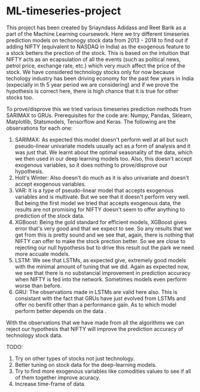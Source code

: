 # ML-timeseries-project

This project has been created by Sriayndass Adidass and Reet Barik as a part of the Machine Learning coursework. Here we try different timeseries prediction models on techonogy stock data from 2013 - 2018 to find out if adding NIFTY (equivalent to NASDAQ in India) as the exogenous feature to a stock betters the prection of the stock. This is based on the intuition that NIFTY acts as an ecapsulation of all the events (such as political news, petrol price, exchange rate, etc.) which very much affect the price of the stock. We have considered technology stocks only for now because techology industry has been driving economy for the past few years in India (expecially in th 5 year period we are considering) and if we prove the hypothesis is correct here, there is high chance that it is true for other stocks too.

To prove/disprove this we tried various timeseries prediction methods from SARIMAX to GRUs. Prerequisites for the code are: Numpy, Pandas, Sklearn, Matplotlib, Statsmodels, Tensorflow and Keras. The following are the observations for each one:
1. SARIMAX: As expected this model doesn't perform well at all but such pseudo-linear univariate models usually act as a form of analysis and it was just that. We learnt about the optimal seasonality of the data, which we then used in our deep learning models too. Also, this doesn't accept exogenous variables, so it does nothing to prove/disprove our hypothesis.
2. Holt's Winter: Also doesn't do much as it is also univariate and doesn't accept exogenous variables. 
3. VAR: It is a type of pseudo-linear model that accepts exogenous variables and is multivate. But we see that it doesn't perform very well. But being the first model we tried that accepts exogenous data, the results are not promising for NIFTY doesn't seem to offer anything to prediction of the stock data.
4. XGBoost: Being the gold standard for efficient models, XGBoost gives error that's very good and that we expect to see. So any results that we get from this is pretty sound and we see that, again, there is nothing that NIFTY can offer to make the stock prection better. So we are close to rejecting our null hypothesis but to drive this result out the park we need more accuate models.
5. LSTM: We see that LSTMs, as expected give, extremely good models with the minimal amount of tuning that we did. Again as expected now, we see that there is no substancial improvement in prediction accuracy when NIFTY is fed into the network. Sometimes models even perform worse than before.
6. GRU: The observations made in LSTMs are valid here also. This is consistant with the fact that GRUs have just evolved from LSTMs and offer no benifit other than a performance gain. As to which model perform better depends on the data .

With the observations that we have made from all the algorithms we can reject our hypothesis that NIFTY will improve the prediction accuracy of technology stock data.

TODO:
1. Try on other types of stocks not just technology.
2. Better tuning on stock data for the deep-learning models.
3. Try to find more exogenous variables like comodities values to see if all of them together improve acuracy.
4. Increase time-frame of data.